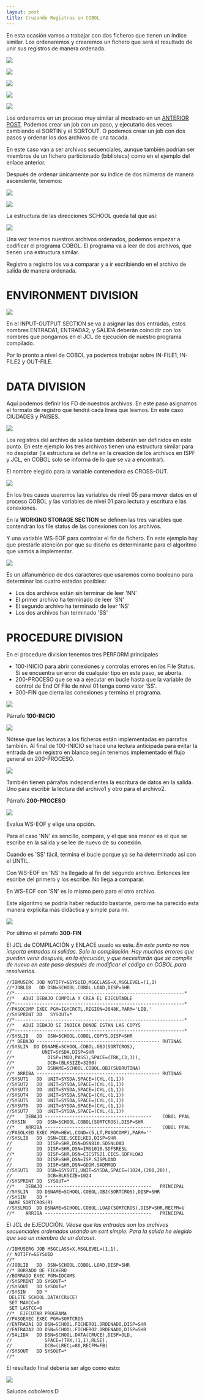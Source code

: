 ```yaml
---
layout: post
title: Cruzando Registros en COBOL
---
```

 
En esta ocasión vamos a trabajar con dos ficheros que tienen un índice similar. Los ordenaremos y 
crearemos un fichero que será el resultado de unir sus registros de manera ordenada.

![](https://i.imgur.com/M3ywtWz.png)

![](https://i.imgur.com/XeLr8Ur.png)


![](https://i.imgur.com/CoP3EkB.png)


![](https://i.imgur.com/ZmJkuPH.png)


![](https://i.imgur.com/bu6CYJJ.png)

Los ordenamos en un proceso muy similar al mostrado en un 
[ANTERIOR POST](https://radw2020.github.io/2017/06/17/JCL-SORT-en-HOST/).
Podemos crear un job con un paso, y ejecutarlo dos veces cambiando el SORTIN y el SORTOUT. O podemos
crear un job con dos pasos y ordenar los dos archivos de una tacada.

En este caso van a ser archivos secuenciales, aunque también podrían ser miembros 
de un fichero particionado (biblioteca)
como en el ejemplo del enlace anterior.

Después de ordenar únicamente por su índice de dos números de manera ascendente, tenemos:


![](https://i.imgur.com/SHBo9aT.png)


![](https://i.imgur.com/TVHHYcT.png)

La estructura de las direcciones SCHOOL queda tal que así:

![](https://i.imgur.com/Yqr4Zf4.png)

Una vez tenemos nuestros archivos ordenados, podemos empezar a codificar el programa COBOL.
El programa va a leer de dos archivos, que tienen una estructura similar. 

Registro a registro 
los va a comparar y a ir escribiendo en el archivo de salida de manera ordenada. 

# ENVIRONMENT DIVISION

![](https://i.imgur.com/5iZEaDr.png)

En el INPUT-OUTPUT SECTION se va a asignar las dos entradas, estos nombres ENTRADA1,
ENTRADA2, y SALIDA deberán coincidir con los nombres que pongamos en el JCL de ejecución
de nuestro programa compilado.

Por lo pronto a nivel de COBOL ya podemos trabajar sobre IN-FILE1, IN-FILE2 y OUT-FILE.

# DATA DIVISION

Aquí podemos definir los FD de nuestros archivos.
En este paso asignamos el formato de registro que tendrá cada linea que leamos. En este
caso CIUDADES y PAISES.

![](https://i.imgur.com/h8osAZ3.png)

Los registros del archivo de salida también deberán ser definidos en este punto.
En este ejemplo los tres archivos tienen una estructura similar para no despistar 
(la estructura se define en la creación de los archivos en ISPF y JCL, en COBOL 
solo se informa de lo que se va a encontrar).

El nombre elegido para la variable contenedora es CROSS-OUT.

![](https://i.imgur.com/UZPImlr.png)

En los tres casos usaremos las variables de nivel 05 para mover datos en el proceso
COBOL y las variables de nivel 01 para lectura y escritura e las conexiones.

En la **WORKING STORAGE SECTION** se definen las tres variables que contendrán 
los file status de las conexiones con los archivos. 

Y una variable WS-EOF para controlar el fin de fichero.
En este ejemplo hay que prestarle atención por que su diseño es determinante para 
el algoritmo que vamos a implementar. 

![](https://i.imgur.com/pFZqcgl.png)

Es un alfanumérico de dos caracteres que usaremos
como booleano para determinar los cuatro estados posibles:
 - Los dos archivos están sin terminar de leer 'NN'
 - El primer archivo ha terminado de leer 'SN'
 - El segundo archivo ha terminado de leer 'NS'
 - Los dos archivos han terminado 'SS' 	 

# PROCEDURE DIVISION

En el procedure division tenemos tres PERFORM principales

  - 100-INICIO para abrir conexiones y controlas errores en los File Status. 
 Si se encuentra un error de cualquier tipo en este paso, se aborta.
  - 200-PROCESO que se va a ejecutar en bucle hasta que la variable de control
  de End Of File de nivel 01 tenga como valor 'SS'. 
  - 300-FIN que cierra las conexiones y termina el programa.

![](https://i.imgur.com/MJxHZsZ.png)

Párrafo **100-INICIO**

![](https://i.imgur.com/VUK3k8D.png)

Nótese que las lecturas a los ficheros están implementadas en párrafos también. 
Al final de 100-INICIO se hace una lectura anticipada para evitar 
la entrada de un registro en blanco según tenemos implementado el flujo
general en  200-PROCESO.

![](https://i.imgur.com/L7oKMbI.png)

También tienen párrafos independientes la escritura de datos en la salida. 
Uno para escribir la lectura del archivo1 y otro para el archivo2.

Párrafo **200-PROCESO**

![](https://i.imgur.com/clwNd5U.png)


Evalua WS-EOF y elige una opción. 

Para el caso 'NN' es sencillo,
compara, y el que sea menor es el que se escribe en la salida y se lee de nuevo de su
conexión.

Cuando es 'SS' fácil, termina el bucle porque ya se ha determinado así con el UNTIL.

Con WS-EOF en 'NS' ha llegado al fin del segundo archivo. Entonces lee escribe del
primero y los escribe. No llega a comparar.

En WS-EOF con 'SN' es lo mismo pero para el otro archivo.

Este algoritmo se podría haber reducido bastante, pero me ha parecido esta manera
explícita más didáctica y simple para mí. 

![](https://i.imgur.com/t3AZC3h.png)

Por último el párrafo **300-FIN**


El JCL de COMPILACIÓN y ENLACE usado es este. _En este punto no nos importa
entradas ni salidas. Solo la compilación. Hay muchos errores que pueden venir después, 
en la ejecución, y que necesitarán que se compile de nuevo en este paso
después de modificar el código en COBOL para
resolverlos._
~~~
//IBMUSERC JOB NOTIFY=&SYSUID,MSGCLASS=X,MSGLEVEL=(1,1)           
//*JOBLIB   DD DSN=SCHOOL.COBOL.LOAD,DISP=SHR                     
//*--------------------------------------------------------------*
//*   AQUI DEBAJO COMPILA Y CREA EL EJECUTABLE                    
//*--------------------------------------------------------------*
//PASOCOMP EXEC PGM=IGYCRCTL,REGION=2048K,PARM='LIB,'             
//SYSPRINT DD   SYSOUT=*                                          
//*--------------------------------------------------------------*
//*   AQUI DEBAJO SE INDICA DONDE ESTAN LAS COPYS                 
//*--------------------------------------------------------------*
//SYSLIB   DD  DSN=SCHOOL.COBOL.COPYS,DISP=SHR                    
//* DEBAJO --------------------------------------------- RUTINAS  
//SYSLIN  DD DSNAME=SCHOOL.COBOL.OBJ(SORTCROS),                   
//           UNIT=SYSDA,DISP=SHR                                  
//*            DISP=(MOD,PASS),SPACE=(TRK,(3,3)),                 
//*            DCB=(BLKSIZE=3200)                                 
//*        DD  DSNAME=SCHOOL.COBOL.OBJ(SUBRUTINA)                 
//* ARRIBA --------------------------------------------- RUTINAS  
//SYSUT1   DD  UNIT=SYSDA,SPACE=(CYL,(1,1))                       
//SYSUT2   DD  UNIT=SYSDA,SPACE=(CYL,(1,1))                       
//SYSUT3   DD  UNIT=SYSDA,SPACE=(CYL,(1,1))                       
//SYSUT4   DD  UNIT=SYSDA,SPACE=(CYL,(1,1))                       
//SYSUT5   DD  UNIT=SYSDA,SPACE=(CYL,(1,1))                       
//SYSUT6   DD  UNIT=SYSDA,SPACE=(CYL,(1,1))                       
//SYSUT7   DD  UNIT=SYSDA,SPACE=(CYL,(1,1)) 
//*    DEBAJO ---------------------------------------    COBOL PPAL 
//SYSIN    DD  DSN=SCHOOL.COBOL(SORTCROS),DISP=SHR                  
//*    ARRIBA ---------------------------------------    COBOL PPAL 
//PASOLKED EXEC PGM=HEWL,COND=(5,LT,PASOCOMP),PARM=''               
//SYSLIB   DD  DSN=CEE.SCEELKED,DISP=SHR                            
//         DD  DISP=SHR,DSN=DSN810.SDSNLOAD                         
//         DD  DISP=SHR,DSN=IMS1010.SDFSRESL                        
//*        DD  DISP=SHR,DSN=CICSTS21.CICS.SDFHLOAD                  
//         DD  DISP=SHR,DSN=ISP.SISPLOAD                            
//         DD  DISP=SHR,DSN=GDDM.SADMMOD                            
//SYSUT1   DD  DSN=&SYSUT1,UNIT=SYSDA,SPACE=(1024,(200,20)),        
//             DCB=BLKSIZE=1024                                     
//SYSPRINT DD  SYSOUT=*                                             
//*    DEBAJO ---------------------------------------   PRINCIPAL   
//SYSLIN   DD DSNAME=SCHOOL.COBOL.OBJ(SORTCROS),DISP=SHR            
//SYSIN    DD *                                                     
 NAME SORTCROS(R)                                                   
//SYSLMOD  DD DSNAME=SCHOOL.COBOL.LOAD(SORTCROS),DISP=SHR,RECFM=U   
//*    ARRIBA ---------------------------------------   PRINCIPAL                                         
~~~


El JCL de EJECUCIÓN. _Véase que las entradas son los archivos secuenciales 
ordenados usando un sort simple. Para la salida he elegido que sea un miembro de
un dataset._
~~~
//IBMUSERG JOB MSGCLASS=X,MSGLEVEL=(1,1),            
// NOTIFY=&SYSUID                                    
//*                                                  
//JOBLIB   DD  DSN=SCHOOL.COBOL.LOAD,DISP=SHR        
//* BORRADO DE FICHERO                               
//BORRADO EXEC PGM=IDCAMS                            
//SYSPRINT DD SYSOUT=*                               
//SYSOUT   DD SYSOUT=*                               
//SYSIN    DD *                                      
 DELETE SCHOOL.DATA(CRUCE)                           
 SET MAXCC=0                                         
 SET LASTCC=0                                        
//*  EJECUTAR PROGRAMA                               
//PASOEXEC EXEC PGM=SORTCROS                         
//ENTRADA1 DD DSN=SCHOOL.FICHERO1.ORDENADO,DISP=SHR  
//ENTRADA2 DD DSN=SCHOOL.FICHERO2.ORDENADO,DISP=SHR  
//SALIDA   DD DSN=SCHOOL.DATA(CRUCE),DISP=OLD,       
//            SPACE=(TRK,(1,1),RLSE),                
//            DCB=(LRECL=80,RECFM=FB)                
//SYSOUT   DD SYSOUT=*                               
//*                                                  
~~~


El resultado final debería ser algo como esto:

![](https://i.imgur.com/5QIgZwe.png)



Saludos coboleros:D



  










